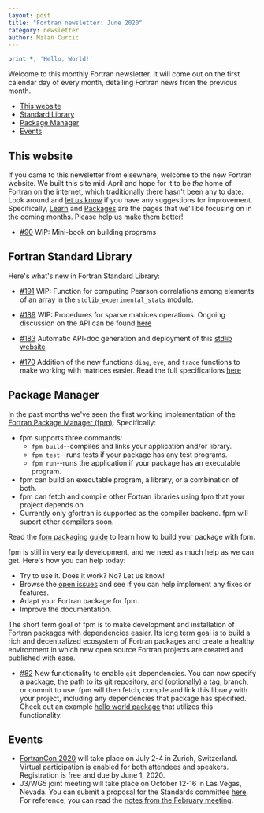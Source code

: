 ```yaml
---
layout: post
title: "Fortran newsletter: June 2020"
category: newsletter
author: Milan Curcic
---
```


```fortran
print *, 'Hello, World!'
```

Welcome to this monthly Fortran newsletter.
It will come out on the first calendar day of every month,
detailing Fortran news from the previous month.

* [This website](#this-website)
* [Standard Library](#standard-library)
* [Package Manager](#package-manager)
* [Events](#events)

## This website

If you came to this newsletter from elsewhere, welcome to the new Fortran website.
We built this site mid-April and hope for it to be _the_ home of Fortran on the internet,
which traditionally there hasn't been any to date.
Look around and [let us know](https://github.com/fortran-lang/fortran-lang.github.io/issues)
if you have any suggestions for improvement.
Specifically, [Learn](/learn) and [Packages](/packages) are the pages that
we'll be focusing on in the coming months.
Please help us make them better!

* [#90](https://github.com/fortran-lang/fortran-lang.org/pull/90)
WIP: Mini-book on building programs

## Fortran Standard Library

Here's what's new in Fortran Standard Library:

* [#191](https://github.com/fortran-lang/stdlib/pull/191)
WIP: Function for computing Pearson correlations among elements of
an array in the `stdlib_experimental_stats` module.

* [#189](https://github.com/fortran-lang/stdlib/pull/189)
WIP: Procedures for sparse matrices operations. Ongoing discussion on the API can be found
[here](https://github.com/fortran-lang/stdlib/wiki/Stdlib-Sparse-matrix-API)

* [#183](https://github.com/fortran-lang/stdlib/pull/183)
Automatic API-doc generation and deployment of this [stdlib website](https://stdlib.fortran-lang.org)

* [#170](https://github.com/fortran-lang/stdlib/pull/170)
Addition of the new functions `diag`, `eye`, and `trace` functions to make working with
matrices easier.
Read the full specifications [here](https://stdlib.fortran-lang.org/page/specs/stdlib_experimental_linalg.html)

## Package Manager

In the past months we've seen the first working implementation of the [Fortran Package Manager (fpm)](https://github.com/fortran-lang/fpm).
Specifically:

* fpm supports three commands:
  - `fpm build`--compiles and links your application and/or library.
  - `fpm test`--runs tests if your package has any test programs.
  - `fpm run`--runs the application if your package has an executable program.
* fpm can build an executable program, a library, or a combination of both.
* fpm can fetch and compile other Fortran libraries using fpm that your project depends on
* Currently only gfortran is supported as the compiler backend. fpm will suport other compilers soon.

Read the [fpm packaging guide](https://github.com/fortran-lang/fpm/blob/master/PACKAGING.md)
to learn how to build your package with fpm.

fpm is still in very early development, and we need as much help as we can get.
Here's how you can help today:

* Try to use it. Does it work? No? Let us know!
* Browse the [open issues](https://github.com/fortran-lang/fpm/issues) and see if you can help implement any fixes or features.
* Adapt your Fortran package for fpm.
* Improve the documentation.

The short term goal of fpm is to make development and installation of Fortran packages with dependencies easier.
Its long term goal is to build a rich and decentralized ecosystem of Fortran packages and create a healthy
environment in which new open source Fortran projects are created and published with ease.

* [#82](https://github.com/fortran-lang/fpm/pull/82)
New functionality to enable `git` dependencies. You can now specify a package, the
path to its git repository, and (optionally) a tag, branch, or commit to use. fpm
will then fetch, compile and link this library with your project, including any
dependencies that package has specified. Check out an example [hello world package](https://gitlab.com/everythingfunctional/hello_fpm)
that utilizes this functionality.

## Events

* [FortranCon 2020](https://tcevents.chem.uzh.ch/event/12) will take place on July 2-4 in Zurich, Switzerland.
Virtual participation is enabled for both attendees and speakers.
Registration is free and due by June 1, 2020.
* J3/WG5 joint meeting will take place on October 12-16 in Las Vegas, Nevada.
You can submit a proposal for the Standards committee [here](https://github.com/j3-fortran/fortran_proposals).
For reference, you can read the [notes from the February meeting](/newsletter/2020/02/28/J3-february-meeting).
